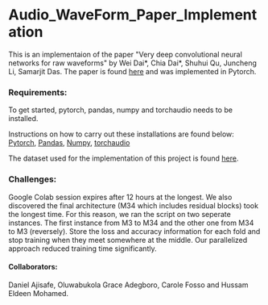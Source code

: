 # Audio_WaveForm_Paper_Implementation

This is an implementaion of the paper "Very deep convolutional neural networks for raw waveforms" by Wei Dai*, Chia Dai*, Shuhui Qu, Juncheng Li, Samarjit Das. The paper is found [here](https://arxiv.org/pdf/1610.00087.pdf) and was implemented in Pytorch.

### Requirements:
To get started, pytorch, pandas, numpy and torchaudio needs to be installed.

Instructions on how to carry out these installations are found below:
[Pytorch](https://pytorch.org/),
[Pandas](https://pandas.pydata.org/pandas-docs/stable/getting_started/install.html),
[Numpy](https://pypi.org/project/numpy/),
[torchaudio](https://github.com/pytorch/audio)

The dataset used for the implementation of this project is found [here](https://urbansounddataset.weebly.com/urbansound8k.html).

### Challenges: 
Google Colab session expires after 12 hours at the longest. We also discovered the final architecture (M34 which includes residual blocks) took the longest time. For this reason, we ran the script on two seperate instances. The first instance from M3 to M34 and the other one from M34 to M3 (reversely). Store the loss and accuracy information for each fold and stop training when they meet somewhere at the middle. Our parallelized approach reduced training time significantly.

#### Collaborators:
Daniel Ajisafe, Oluwabukola Grace Adegboro, Carole Fosso and Hussam Eldeen Mohamed.
